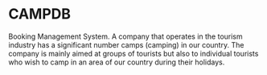 # CAMPDB
Booking Management System. A company that operates in the tourism industry has a significant number
camps (camping) in our country. The company is mainly aimed at groups of tourists
but also to individual tourists who wish to camp in an area
of our country during their holidays.
